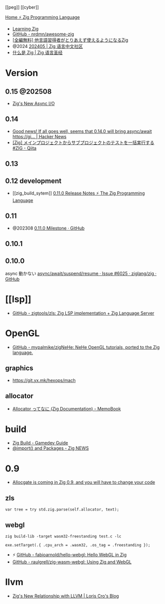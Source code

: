 [[peg]] [[cyber]]

[Home ⚡ Zig Programming Language](https://ziglang.org/)

- [Learning Zig](https://www.openmymind.net/learning_zig/)
- [GitHub - nrdmn/awesome-zig](https://github.com/nrdmn/awesome-zig)
- [[全編無料] 他言語習得者がとりあえず使えるようになるZig](https://zenn.dev/drumato/books/learn-zig-to-be-a-beginner)
- @2024 [202405 | Zig 语言中文社区](https://ziglang.cc/monthly/202405/)
- [什么是 Zig | Zig 语言圣经](https://course.ziglang.cc/)

# Version

## 0.15 @202508

- [Zig's New Async I/O](https://kristoff.it/blog/zig-new-async-io/)

## 0.14

- [Good news! If all goes well, seems that 0.14.0 will bring async&#x2F;await https:&#x2F;&#x2F;gi... | Hacker News](https://news.ycombinator.com/item?id=40612642)
- [\[Zig\] メインプロジェクトからサブプロジェクトのテストを一括実行する #ZIG - Qiita](https://qiita.com/ktz_alias/items/772c580a6d872a71766c)

## 0.13

## 0.12 development

- [[zig_build_sytem]] [0.11.0 Release Notes ⚡ The Zig Programming Language](https://ziglang.org/download/0.11.0/release-notes.html#Build-System)

## 0.11

- @202308 [0.11.0 Milestone · GitHub](https://github.com/ziglang/zig/milestone/17)

## 0.10.1

## 0.10.0

async 動かない
[async/await/suspend/resume · Issue #6025 · ziglang/zig · GitHub](https://github.com/ziglang/zig/issues/6025)

# [[lsp]]

- [GitHub - zigtools/zls: Zig LSP implementation + Zig Language Server](https://github.com/zigtools/zls)

# OpenGL

- [GitHub - mypalmike/zigNeHe: NeHe OpenGL tutorials, ported to the Zig language.](https://github.com/mypalmike/zigNeHe)

## graphics

- <https://git.yx.mk/hexops/mach>

## allocator

- [Allocator ってなに (Zig Documentation) - MemoBook](<https://scrapbox.io/tamago324vim/Allocator_%E3%81%A3%E3%81%A6%E3%81%AA%E3%81%AB_(Zig_Documentation)>)

# build

- [Zig Build - Gamedev Guide](https://ikrima.dev/dev-notes/zig/zig-build/)
- [@import() and Packages - Zig NEWS](https://zig.news/mattnite/import-and-packages-23mb)

# 0.9

- [Allocgate is coming in Zig 0.9, and you will have to change your code](https://pithlessly.github.io/allocgate.html)

## zls

```zig
var tree = try std.zig.parse(self.allocator, text);
```

## webgl

```
zig build-lib -target wasm32-freestanding test.c -lc
```

```zig
exe.setTarget(.{ .cpu_arch = .wasm32, .os_tag = .freestanding });
```

- ⚡ [GitHub - fabioarnold/hello-webgl: Hello WebGL in Zig](https://github.com/fabioarnold/hello-webgl)
- [GitHub - raulgrell/zig-wasm-webgl: Using Zig and WebGL](https://github.com/raulgrell/zig-wasm-webgl)

# llvm

- [Zig's New Relationship with LLVM | Loris Cro's Blog](https://kristoff.it/blog/zig-new-relationship-llvm/)
